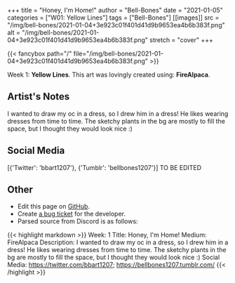 +++
title =       "Honey, I'm Home!"
author =      "Bell-Bones"
date =        "2021-01-05"
categories =  ["W01: Yellow Lines"]
tags =        ["Bell-Bones"]
[[images]]
                      src = "/img/bell-bones/2021-01-04+3e923c01f401d41d9b9653ea4b6b383f.png"
                      alt = "/img/bell-bones/2021-01-04+3e923c01f401d41d9b9653ea4b6b383f.png"
                      stretch = "cover"
+++


{{< fancybox path="/" file="/img/bell-bones/2021-01-04+3e923c01f401d41d9b9653ea4b6b383f.png" >}}


Week 1: **Yellow Lines**. This art was lovingly created using: **FireAlpaca**.

## Artist's Notes

I wanted to draw my oc in a dress, so I drew him in a dress! He likes wearing dresses from time to time. The sketchy plants in the bg are mostly to fill the space, but I thought they would look nice :)

## Social Media

[{'Twitter': 'bbart1207'}, {'Tumblr': 'bellbones1207'}] TO BE EDITED

## Other

- Edit this page on [GitHub](https://github.com/teaminkling/web-refresh/edit/main/blog/content/blog/bell-bones-week-1-61ec.md).
- Create [a bug ticket](https://github.com/teaminkling/web-refresh/issues/new?assignees=&labels=bug&template=problem-report.md&title=) for the developer.
- Parsed source from Discord is as follows:

{{< highlight markdown >}}
Week: 1
Title: Honey, I'm Home!
Medium: FireAlpaca
Description: I wanted to draw my oc in a dress, so I drew him in a dress! He likes wearing dresses from time to time. The sketchy plants in the bg are mostly to fill the space, but I thought they would look nice :)
Social Media: https://twitter.com/bbart1207; https://bellbones1207.tumblr.com/
{{< /highlight >}}
